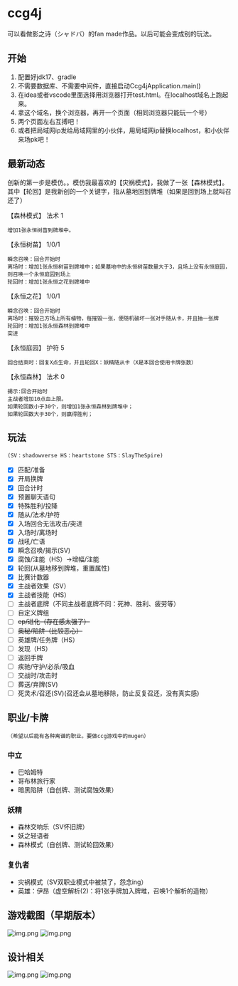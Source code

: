 # ccg4j

可以看做影之诗（シャドバ）的fan made作品。以后可能会变成别的玩法。

## 开始
1. 配置好jdk17、gradle
2. 不需要数据库、不需要中间件，直接启动Ccg4jApplication.main()
3. 在idea或者vscode里面选择用浏览器打开test.html。在localhost域名上跑起来。
4. 拿这个域名，换个浏览器，再开一个页面（相同浏览器只能玩一个号）
5. 两个页面左右互搏吧！
6. 或者把局域网ip发给局域网里的小伙伴，用局域网ip替换localhost，和小伙伴来场pk吧！

## 最新动态
创新的第一步是模仿。。模仿我最喜欢的【灾祸模式】，我做了一张【森林模式】。其中【轮回】是我新创的一个关键字，指从墓地回到牌堆（如果是回到场上就叫召还了）

【森林模式】 法术 1
```
增加1张永恒树苗到牌堆中。
```
【永恒树苗】 1/0/1
```
瞬念召唤：回合开始时
离场时：增加1张永恒树苗到牌堆中；如果墓地中的永恒树苗数量大于3，且场上没有永恒庭园，则召唤一个永恒庭园到场上
轮回时：增加1张永恒之花到牌堆中
```
【永恒之花】 1/0/1
```
瞬念召唤：回合开始时
离场时：摧毁己方场上所有植物，每摧毁一张，便随机破坏一张对手随从卡，并且抽一张牌
轮回时：增加1张永恒森林到牌堆中
突进
```
【永恒庭园】 护符 5
```
回合结束时：回复X点生命，并且轮回X：妖精随从卡（X是本回合使用卡牌张数）
```
【永恒森林】 法术 0
```
揭示:回合开始时
主战者增加10点血上限。
如果轮回数小于30个，则增加1张永恒森林到牌堆中；
如果轮回数大于30个，则赢得胜利；
```

## 玩法
`(SV：shadowverse HS：heartstone STS：SlayTheSpire)`
- [x] 匹配/准备
- [x] 开局换牌
- [x] 回合计时
- [x] 预置聊天语句
- [x] 特殊胜利/投降
- [x] 随从/法术/护符
- [x] 入场回合无法攻击/突进
- [x] 入场时/离场时
- [x] 战吼/亡语
- [x] 瞬念召唤/揭示(SV)
- [x] 腐蚀/注能（HS）->增幅/注能
- [x] 轮回(从墓地移到牌堆，重置属性)
- [x] 比赛计数器
- [x] 主战者效果（SV）
- [x] 主战者技能（HS）
- [ ] 主战者底牌（不同主战者底牌不同：死神、胜利、疲劳等）
- [ ] 自定义牌组
- [ ] ~~ep/进化（存在感太强了）~~
- [ ] ~~奥秘/陷阱（比较恶心）~~
- [ ] 英雄牌/任务牌（HS）
- [ ] 发现（HS）
- [ ] 返回手牌
- [ ] 疾驰/守护/必杀/吸血
- [ ] 交战时/攻击时
- [ ] 葬送/弃牌(SV)
- [ ] 死灵术/召还(SV)(召还会从墓地移除，防止反复召还，没有真实感)

## 职业/卡牌
`（希望以后能有各种离谱的职业。要做ccg游戏中的mugen）`
### 中立
- 巴哈姆特
- 哥布林旅行家
- 暗黑陷阱（自创牌、测试腐蚀效果）

### 妖精
- 森林交响乐（SV怀旧牌）
- 妖之轻语者
- 森林模式（自创牌、测试轮回效果）

### 复仇者
- 灾祸模式（SV双职业模式中被禁了，怨念ing）
- 英雄：伊昂（虚空解析(2)：将1张手牌加入牌堆，召唤1个解析的造物）

## 游戏截图（早期版本）
![img.png](imgs/snapshot1.png)
![img.png](imgs/snapshot2.png)

## 设计相关
![img.png](imgs/uml.png)
![img.png](imgs/apis.png)

